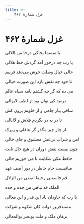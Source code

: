 ```yaml
---
title: >-
    غزل شمارهٔ ۴۶۲
---
```

# غزل شمارهٔ ۴۶۲

<div class="b" id="bn1"><div class="m1"><p>یا مبسما یحاکی درجا من اللالی</p></div>
<div class="m2"><p>یا رب چه درخور آمد گردش خط هلالی</p></div></div>
<div class="b" id="bn2"><div class="m1"><p>حالی خیال وصلت خوش می‌دهد فریبم</p></div>
<div class="m2"><p>تا خود چه نقش بازد این صورت خیالی</p></div></div>
<div class="b" id="bn3"><div class="m1"><p>می ده که گر چه گشتم نامه سیاه عالم</p></div>
<div class="m2"><p>نومید کی توان بود از لطف لایزالی</p></div></div>
<div class="b" id="bn4"><div class="m1"><p>ساقی بیار جامی و از خلوتم برون کش</p></div>
<div class="m2"><p>تا در به در بگردم قلاش و لاابالی</p></div></div>
<div class="b" id="bn5"><div class="m1"><p>از چار چیز مگذر گر عاقلی و زیرک</p></div>
<div class="m2"><p>امن و شراب بی‌غش معشوق و جای خالی</p></div></div>
<div class="b" id="bn6"><div class="m1"><p>چون نیست نقش دوران در هیچ حال ثابت</p></div>
<div class="m2"><p>حافظ مکن شکایت تا می خوریم حالی</p></div></div>
<div class="b" id="bn7"><div class="m1"><p>صافیست جام خاطر در دور آصف عهد</p></div>
<div class="m2"><p>قم فاسقنی رحیقا اصفی من الزلال</p></div></div>
<div class="b" id="bn8"><div class="m1"><p>الملک قد تباهی من جده و جده</p></div>
<div class="m2"><p>یا رب که جاودان باد این قدر و این معالی</p></div></div>
<div class="b" id="bn9"><div class="m1"><p>مسندفروز دولت کان شکوه و شوکت</p></div>
<div class="m2"><p>برهان ملک و ملت بونصر بوالمعالی</p></div></div>